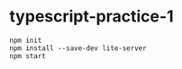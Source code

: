 # typescript-practice-1

```npm init```  
```npm install --save-dev lite-server```  
```npm start```  
